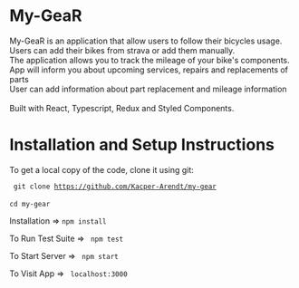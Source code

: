 # My-GeaR

My-GeaR is an application that allow users to follow their bicycles usage. </br>
Users can add their bikes from strava or add them manually. </br>
The application allows you to track the mileage of your bike's components. </br>
App will inform you about upcoming services, repairs and replacements of parts </br>
User can add information about part replacement and mileage information
</br>
</br>
Built with React, Typescript, Redux and Styled Components.  

# Installation and Setup Instructions
To get a local copy of the code, clone it using git:  

<code> git clone https://github.com/Kacper-Arendt/my-gear </code>  
<code>cd my-gear </code>

Installation => <code>npm install</code>

To Run Test Suite => <code> npm test </code>

To Start Server => <code>  npm start </code>

To Visit App => <code> localhost:3000 </code>
